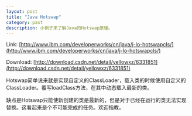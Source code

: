 ```yaml
---
layout: post
title: "Java Hotswap"
category: past
description: 小例子来了解Java的Hotswap原理。
---
```

Link: [http://www.ibm.com/developerworks/cn/java/j-lo-hotswapcls/](http://www.ibm.com/developerworks/cn/java/j-lo-hotswapcls/)

Download: [http://download.csdn.net/detail/yellowxz/6331851](http://download.csdn.net/detail/yellowxz/6331851)

Hotswap简单说来就是实现自定义的ClassLoader，载入类的时候使用自定义的ClassLoader。覆写loadClass方法，在其中动态载入最新的类。

缺点是Hotswap只能使新创建的类是最新的，但是对于已经在运行的类无法实现替换。这看起来是个不可能完成的任务。欢迎指教。